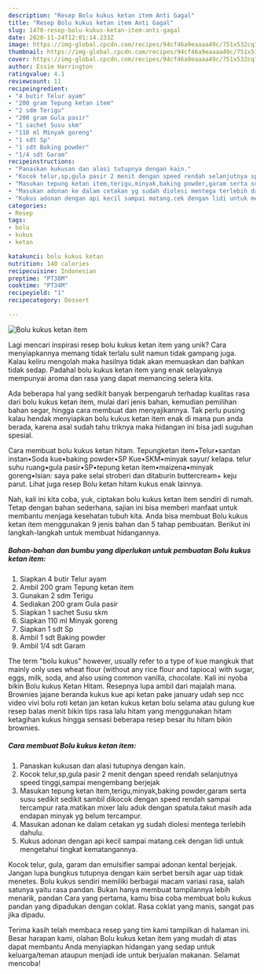 ```yaml
---
description: "Resep Bolu kukus ketan item Anti Gagal"
title: "Resep Bolu kukus ketan item Anti Gagal"
slug: 1470-resep-bolu-kukus-ketan-item-anti-gagal
date: 2020-11-24T12:01:14.233Z
image: https://img-global.cpcdn.com/recipes/94cf46a9eaaaa49c/751x532cq70/bolu-kukus-ketan-item-foto-resep-utama.jpg
thumbnail: https://img-global.cpcdn.com/recipes/94cf46a9eaaaa49c/751x532cq70/bolu-kukus-ketan-item-foto-resep-utama.jpg
cover: https://img-global.cpcdn.com/recipes/94cf46a9eaaaa49c/751x532cq70/bolu-kukus-ketan-item-foto-resep-utama.jpg
author: Essie Harrington
ratingvalue: 4.1
reviewcount: 11
recipeingredient:
- "4 butir Telur ayam"
- "200 gram Tepung ketan item"
- "2 sdm Terigu"
- "200 gram Gula pasir"
- "1 sachet Susu skm"
- "110 ml Minyak goreng"
- "1 sdt Sp"
- "1 sdt Baking powder"
- "1/4 sdt Garam"
recipeinstructions:
- "Panaskan kukusan dan alasi tutupnya dengan kain."
- "Kocok telur,sp,gula pasir 2 menit dengan speed rendah selanjutnya speed tinggi,sampai mengembang berjejak"
- "Masukan tepung ketan item,terigu,minyak,baking powder,garam serta susu sedikit sedikit sambil dikocok dengan speed rendah sampai tercampur rata.matikan mixer lalu aduk dengan spatula.takut masih ada endapan minyak yg belum tercampur."
- "Masukan adonan ke dalam cetakan yg sudah diolesi mentega terlebih dahulu."
- "Kukus adonan dengan api kecil sampai matang.cek dengan lidi untuk mengetahui tingkat kematangannya."
categories:
- Resep
tags:
- bolu
- kukus
- ketan

katakunci: bolu kukus ketan 
nutrition: 140 calories
recipecuisine: Indonesian
preptime: "PT38M"
cooktime: "PT34M"
recipeyield: "1"
recipecategory: Dessert

---
```



![Bolu kukus ketan item](https://img-global.cpcdn.com/recipes/94cf46a9eaaaa49c/751x532cq70/bolu-kukus-ketan-item-foto-resep-utama.jpg)

Lagi mencari inspirasi resep bolu kukus ketan item yang unik? Cara menyiapkannya memang tidak terlalu sulit namun tidak gampang juga. Kalau keliru mengolah maka hasilnya tidak akan memuaskan dan bahkan tidak sedap. Padahal bolu kukus ketan item yang enak selayaknya mempunyai aroma dan rasa yang dapat memancing selera kita.

Ada beberapa hal yang sedikit banyak berpengaruh terhadap kualitas rasa dari bolu kukus ketan item, mulai dari jenis bahan, kemudian pemilihan bahan segar, hingga cara membuat dan menyajikannya. Tak perlu pusing kalau hendak menyiapkan bolu kukus ketan item enak di mana pun anda berada, karena asal sudah tahu triknya maka hidangan ini bisa jadi suguhan spesial.

Cara membuat bolu kukus ketan hitam. Tepungketan item•Telur•santan instan•Soda kue•baking powder•SP Kue•SKM•minyak sayur/ kelapa. telur suhu ruang•gula pasir•SP•tepung ketan item•maizena•minyak goreng•Isian: saya pake selai stroberi dan ditaburin buttercream+ keju parut. Lihat juga resep Bolu ketan hitam kukus enak lainnya.


Nah, kali ini kita coba, yuk, ciptakan bolu kukus ketan item sendiri di rumah. Tetap dengan bahan sederhana, sajian ini bisa memberi manfaat untuk membantu menjaga kesehatan tubuh kita. Anda bisa membuat Bolu kukus ketan item menggunakan 9 jenis bahan dan 5 tahap pembuatan. Berikut ini langkah-langkah untuk membuat hidangannya.

<!--inarticleads1-->

##### Bahan-bahan dan bumbu yang diperlukan untuk pembuatan Bolu kukus ketan item:

1. Siapkan 4 butir Telur ayam
1. Ambil 200 gram Tepung ketan item
1. Gunakan 2 sdm Terigu
1. Sediakan 200 gram Gula pasir
1. Siapkan 1 sachet Susu skm
1. Siapkan 110 ml Minyak goreng
1. Siapkan 1 sdt Sp
1. Ambil 1 sdt Baking powder
1. Ambil 1/4 sdt Garam


The term &#34;bolu kukus&#34; however, usually refer to a type of kue mangkuk that mainly only uses wheat flour (without any rice flour and tapioca) with sugar, eggs, milk, soda, and also using common vanilla, chocolate. Kali ini nyoba bikin Bolu kukus Ketan Hitam. Resepnya lupa ambil dari majalah mana. Brownies jajane beranda kukus kue api ketan pake january udah sep ncc video vivi bolu roti ketan jan ketan kukus ketan bolu selama atau gulung kue resep balas menit bikin tips rasa lalu hitam yang menggunakan hitam ketagihan kukus hingga sensasi beberapa resep besar itu hitam bikin brownies. 

<!--inarticleads2-->

##### Cara membuat Bolu kukus ketan item:

1. Panaskan kukusan dan alasi tutupnya dengan kain.
1. Kocok telur,sp,gula pasir 2 menit dengan speed rendah selanjutnya speed tinggi,sampai mengembang berjejak
1. Masukan tepung ketan item,terigu,minyak,baking powder,garam serta susu sedikit sedikit sambil dikocok dengan speed rendah sampai tercampur rata.matikan mixer lalu aduk dengan spatula.takut masih ada endapan minyak yg belum tercampur.
1. Masukan adonan ke dalam cetakan yg sudah diolesi mentega terlebih dahulu.
1. Kukus adonan dengan api kecil sampai matang.cek dengan lidi untuk mengetahui tingkat kematangannya.


Kocok telur, gula, garam dan emulsifier sampai adonan kental berjejak. Jangan lupa bungkus tutupnya dengan kain serbet bersih agar uap tidak menetes. Bolu kukus sendiri memiliki berbagai macam variasi rasa, salah satunya yaitu rasa pandan. Bukan hanya membuat tampilannya lebih menarik, pandan Cara yang pertama, kamu bisa coba membuat bolu kukus pandan yang dipadukan dengan coklat. Rasa coklat yang manis, sangat pas jika dipadu. 

Terima kasih telah membaca resep yang tim kami tampilkan di halaman ini. Besar harapan kami, olahan Bolu kukus ketan item yang mudah di atas dapat membantu Anda menyiapkan hidangan yang sedap untuk keluarga/teman ataupun menjadi ide untuk berjualan makanan. Selamat mencoba!
